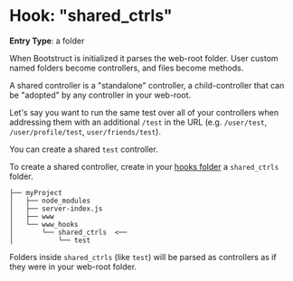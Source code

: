 Hook: "shared_ctrls"
======================
**Entry Type**: a folder

When Bootstruct is initialized it parses the web-root folder. User custom named folders become controllers, and files become methods.

A shared controller is a "standalone" controller, a child-controller that can be "adopted" by any controller in your web-root.

Let's say you want to run the same test over all of your controllers when addressing them with an additional `/test` in the URL (e.g. `/user/test`, `/user/profile/test`, `user/friends/test`).

You can create a shared `test` controller.

To create a shared controller, create in your [hooks folder](https://github.com/taitulism/Bootstruct/blob/master/Docs/Hooks.md) a `shared_ctrls` folder.

```
├── myProject
│   ├── node_modules
│   ├── server-index.js
│   ├── www
│   └── www_hooks
│       └── shared_ctrls  <──
│           └── test
```

Folders inside `shared_ctrls` (like `test`) will be parsed as controllers as if they were in your web-root folder.